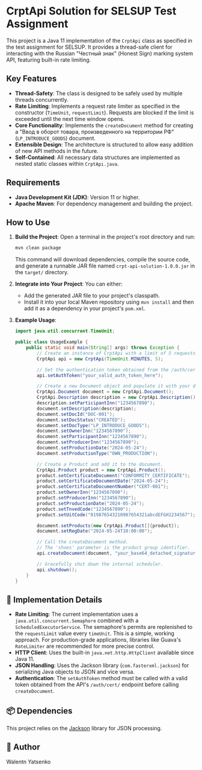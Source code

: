 # CrptApi Solution for SELSUP Test Assignment

This project is a Java 11 implementation of the `CrptApi` class as specified in the test assignment for SELSUP. It provides a thread-safe client for interacting with the Russian "Честный знак" (Honest Sign) marking system API, featuring built-in rate limiting.

## Key Features

*   **Thread-Safety**: The class is designed to be safely used by multiple threads concurrently.
*   **Rate Limiting**: Implements a request rate limiter as specified in the constructor (`TimeUnit`, `requestLimit`). Requests are blocked if the limit is exceeded until the next time window opens.
*   **Core Functionality**: Implements the `createDocument` method for creating a "Ввод в оборот товара, произведенного на территории РФ" (`LP_INTRODUCE_GOODS`) document.
*   **Extensible Design**: The architecture is structured to allow easy addition of new API methods in the future.
*   **Self-Contained**: All necessary data structures are implemented as nested static classes within `CrptApi.java`.

## Requirements

*   **Java Development Kit (JDK)**: Version 11 or higher.
*   **Apache Maven**: For dependency management and building the project.

## How to Use

1.  **Build the Project**:
    Open a terminal in the project's root directory and run:
    ```bash
    mvn clean package
    ```
    This command will download dependencies, compile the source code, and generate a runnable JAR file named `crpt-api-solution-1.0.0.jar` in the `target/` directory.

2.  **Integrate into Your Project**:
    You can either:
    *   Add the generated JAR file to your project's classpath.
    *   Install it into your local Maven repository using `mvn install` and then add it as a dependency in your project's `pom.xml`.

3.  **Example Usage**:
    ```java
    import java.util.concurrent.TimeUnit;

    public class UsageExample {
        public static void main(String[] args) throws Exception {
            // Create an instance of CrptApi with a limit of 5 requests per minute.
            CrptApi api = new CrptApi(TimeUnit.MINUTES, 5);

            // Set the authentication token obtained from the /auth/cert/ endpoint.
            api.setAuthToken("your_valid_auth_token_here");

            // Create a new Document object and populate it with your data.
            CrptApi.Document document = new CrptApi.Document();
            CrptApi.Description description = new CrptApi.Description();
            description.setParticipantInn("1234567890");
            document.setDescription(description);
            document.setDocId("DOC-001");
            document.setDocStatus("CREATED");
            document.setDocType("LP_INTRODUCE_GOODS");
            document.setOwnerInn("1234567890");
            document.setParticipantInn("1234567890");
            document.setProducerInn("1234567890");
            document.setProductionDate("2024-05-24");
            document.setProductionType("OWN_PRODUCTION");

            // Create a Product and add it to the document.
            CrptApi.Product product = new CrptApi.Product();
            product.setCertificateDocument("CONFORMITY_CERTIFICATE");
            product.setCertificateDocumentDate("2024-05-24");
            product.setCertificateDocumentNumber("CERT-001");
            product.setOwnerInn("1234567890");
            product.setProducerInn("1234567890");
            product.setProductionDate("2024-05-24");
            product.setTnvedCode("1234567890");
            product.setUitCode("019876543210987654321abcdEFGH1234567");

            document.setProducts(new CrptApi.Product[]{product});
            document.setRegDate("2024-05-24T10:00:00");

            // Call the createDocument method.
            // The 'shoes' parameter is the product group identifier.
            api.createDocument(document, "your_base64_detached_signature_here", "shoes");

            // Gracefully shut down the internal scheduler.
            api.shutdown();
        }
    }
    ```

## 🧠 Implementation Details

*   **Rate Limiting**: The current implementation uses a `java.util.concurrent.Semaphore` combined with a `ScheduledExecutorService`. The semaphore's permits are replenished to the `requestLimit` value every `timeUnit`. This is a simple, working approach. For production-grade applications, libraries like Guava's `RateLimiter` are recommended for more precise control.
*   **HTTP Client**: Uses the built-in `java.net.http.HttpClient` available since Java 11.
*   **JSON Handling**: Uses the Jackson library (`com.fasterxml.jackson`) for serializing Java objects to JSON and vice versa.
*   **Authentication**: The `setAuthToken` method must be called with a valid token obtained from the API's `/auth/cert/` endpoint before calling `createDocument`.

## 📦 Dependencies

This project relies on the [Jackson](https://github.com/FasterXML/jackson) library for JSON processing.

## 👤 Author

Walentn Yatsenko
